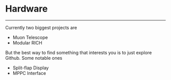 # Hardware

---

Currently two biggest projects are 
  - Muon Telescope
  - Modular RICH

But the best way to find something that interests you is to just explore Github. Some notable ones
  - Split-flap Display
  - MPPC Interface
